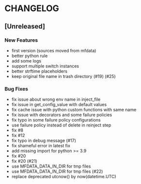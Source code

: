 # CHANGELOG

## [Unreleased]

### New Features

- first version (sources moved from mfdata)
- better python rule
- add some logs
- support multiple switch instances
- better strftime placeholders
- keep original file name in trash directory (#19) (#25)

### Bug Fixes

- fix issue about wrong env name in inject_file
- fix issue in get_config_value with default values
- fix cache issue with python custom functions with same name
- fix issue with decorators and some failure policies
- fix typo in some failure policy configurations
- use failure policy instead of delete in reinject step
- fix #8
- fix #12
- fix typo in debug message (#17)
- fix shameful error in latest fix
- add missing import for python >= 3.9
- fix #20
- fix #20 (#21)
- use MFDATA_DATA_IN_DIR for tmp files
- use MFDATA_DATA_IN_DIR for tmp files (#22)
- replace deprecated utcnow() by now(datetime.UTC)


